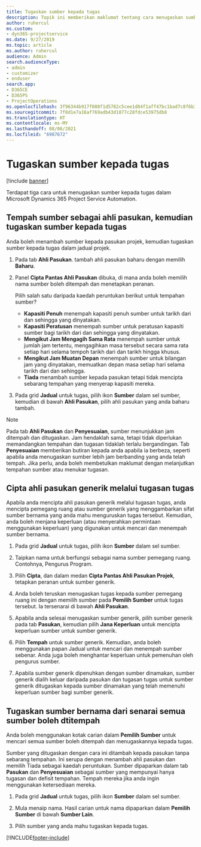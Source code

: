 ```yaml
---
title: Tugaskan sumber kepada tugas
description: Topik ini memberikan maklumat tentang cara menugaskan sumber kepada tugas.
author: ruhercul
ms.custom:
- dyn365-projectservice
ms.date: 9/27/2019
ms.topic: article
ms.author: ruhercul
audience: Admin
search.audienceType:
- admin
- customizer
- enduser
search.app:
- D365CE
- D365PS
- ProjectOperations
ms.openlocfilehash: 3f96344b917f088f1d5782c5cee1d84f1aff47bc1bad7c8f6b33307d1df340fa
ms.sourcegitcommit: 7f8d1e7a16af769adb43d1877c28fdce53975db8
ms.translationtype: HT
ms.contentlocale: ms-MY
ms.lasthandoff: 08/06/2021
ms.locfileid: "6987672"
---
```

# <a name="assign-a-resource-to-a-task"></a>Tugaskan sumber kepada tugas

[!include [banner](../includes/psa-now-project-operations.md)]

Terdapat tiga cara untuk menugaskan sumber kepada tugas dalam Microsoft Dynamics 365 Project Service Automation.

## <a name="book-a-resource-as-a-team-member-and-then-assign-the-resource-to-a-task"></a>Tempah sumber sebagai ahli pasukan, kemudian tugaskan sumber kepada tugas

Anda boleh menambah sumber kepada pasukan projek, kemudian tugaskan sumber kepada tugas dalam jadual projek.

1. Pada tab **Ahli Pasukan**. tambah ahli pasukan baharu dengan memilih **Baharu**. 

2. Panel **Cipta Pantas Ahli Pasukan** dibuka, di mana anda boleh memilih nama sumber boleh ditempah dan menetapkan peranan. 

    Pilih salah satu daripada kaedah peruntukan berikut untuk tempahan sumber?

    - **Kapasiti Penuh** menempah kapasiti penuh sumber untuk tarikh dari dan sehingga yang dinyatakan.
    - **Kapasiti Peratusan** menempah sumber untuk peratusan kapasiti sumber bagi tarikh dari dan sehingga yang dinyatakan.
    - **Mengikut Jam Mengagih Sama Rata** menempah sumber untuk jumlah jam tertentu, mengagihkan masa tersebut secara sama rata setiap hari selama tempoh tarikh dari dan tarikh hingga khusus.
    - **Mengikut Jam Muatan Depan** menempah sumber untuk bilangan jam yang dinyatakan, memuatkan depan masa setiap hari selama tarikh dari dan sehingga.
    - **Tiada** menambah sumber kepada pasukan tetapi tidak mencipta sebarang tempahan yang menyerap kapasiti mereka.

3. Pada grid **Jadual** untuk tugas, pilih ikon **Sumber** dalam sel sumber, kemudian di bawah **Ahli Pasukan**, pilih ahli pasukan yang anda baharu tambah. 

> [!NOTE]
> Pada tab **Ahli Pasukan** dan **Penyesuaian**, sumber menunjukkan jam ditempah dan ditugaskan. Jam hendaklah sama, tetapi tidak diperlukan memandangkan tempahan dan tugasan tidaklah terlalu bergandingan. Tab **Penyesuaian** memberikan butiran kepada anda apabila ia berbeza, seperti apabila anda menugaskan sumber lebih jam berbanding yang anda telah tempah. Jika perlu, anda boleh membetulkan maklumat dengan melanjutkan tempahan sumber atau menukar tugasan.

## <a name="create-a-generic-team-member-through-task-assignment"></a>Cipta ahli pasukan generik melalui tugasan tugas

Apabila anda mencipta ahli pasukan generik melalui tugasan tugas, anda mencipta pemegang ruang atau sumber generik yang menggambarkan sifat sumber bernama yang anda mahu menguruskan tugas tersebut. Kemudian, anda boleh menjana keperluan (atau menyerahkan permintaan menggunakan keperluan) yang digunakan untuk mencari dan menempah sumber bernama.

1. Pada grid **Jadual** untuk tugas, pilih ikon **Sumber** dalam sel sumber.

2. Taipkan nama untuk berfungsi sebagai nama sumber pemegang ruang. Contohnya, Pengurus Program.

3. Pilih **Cipta**, dan dalam medan **Cipta Pantas Ahli Pasukan Projek**, tetapkan peranan untuk sumber generik.

4. Anda boleh teruskan menugaskan tugas kepada sumber pemegang ruang ini dengan memilih sumber pada **Pemilih Sumber** untuk tugas tersebut. Ia tersenarai di bawah **Ahli Pasukan**.

5. Apabila anda selesai menugaskan sumber generik, pilih sumber generik pada tab **Pasukan**, kemudian pilih **Jana Keperluan** untuk mencipta keperluan sumber untuk sumber generik.

6. Pilih **Tempah** untuk sumber generik. Kemudian, anda boleh menggunakan papan Jadual untuk mencari dan menempah sumber sebenar. Anda juga boleh menghantar keperluan untuk pemenuhan oleh pengurus sumber.

7. Apabila sumber generik dipenuhkan dengan sumber dinamakan, sumber generik dialih keluar daripada pasukan dan tugasan tugas untuk sumber generik ditugaskan kepada sumber dinamakan yang telah memenuhi keperluan sumber bagi sumber generik.

## <a name="assign-a-named-resource-from-the-list-of-all-bookable-resources"></a>Tugaskan sumber bernama dari senarai semua sumber boleh dtitempah

Anda boleh menggunakan kotak carian dalam **Pemilih Sumber** untuk mencari semua sumber boleh ditempah dan menugaskannya kepada tugas.

Sumber yang ditugaskan dengan cara ini ditambah kepada pasukan tanpa sebarang tempahan. Ini serupa dengan menambah ahli pasukan dan memilih Tiada sebagai kaedah peruntukan. Sumber dipaparkan dalam tab **Pasukan** dan **Penyesuaian** sebagai sumber yang mempunyai hanya tugasan dan defisit tempahan. Tempah mereka jika anda ingin menggunakan ketersediaan mereka.

1. Pada grid **Jadual** untuk tugas, pilih ikon **Sumber** dalam sel sumber.

2. Mula menaip nama. Hasil carian untuk nama dipaparkan dalam **Pemilih Sumber** di bawah **Sumber Lain**.

3. Pilih sumber yang anda mahu tugaskan kepada tugas.



[!INCLUDE[footer-include](../includes/footer-banner.md)]